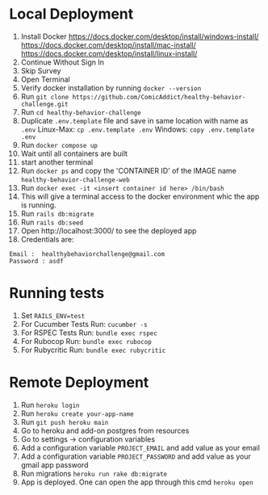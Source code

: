 # Local Deployment

1. Install Docker
	https://docs.docker.com/desktop/install/windows-install/
	https://docs.docker.com/desktop/install/mac-install/
	https://docs.docker.com/desktop/install/linux-install/
2. Continue Without Sign In
3. Skip Survey
4. Open Terminal
5. Verify docker installation by running ```docker --version```
6. Run ```git clone https://github.com/ComicAddict/healthy-behavior-challenge.git```
7. Run ```cd healthy-behavior-challenge```
8. Duplicate ```.env.template``` file and save in same location with name as ```.env```
Linux-Max: ```cp .env.template .env```
Windows: ```copy .env.template .env```
9. Run ```docker compose up```
10. Wait until all containers are built
11. start another terminal
12. Run ```docker ps``` and copy the 'CONTAINER ID' of the IMAGE name ```healthy-behavior-challenge-web```
13. Run ```docker exec -it <insert container id here> /bin/bash```
14. This will give a terminal access to the docker environment whic the app is running.
15. Run ```rails db:migrate```
16. Run ```rails db:seed```
17. Open http://localhost:3000/ to see the deployed app
18. Credentials are:
```
Email :  healthybehaviorchallenge@gmail.com
Password : asdf
```

# Running tests
1. Set ```RAILS_ENV=test```
1. For Cucumber Tests Run:
```cucumber -s```
2. For RSPEC Tests Run:
```bundle exec rspec```
3. For Rubocop Run:
```bundle exec rubocop```
4. For Rubycritic Run:
```bundle exec rubycritic```

# Remote Deployment
1. Run ```heroku login```
2. Run ```heroku create your-app-name```
3. Run ```git push heroku main```
4. Go to heroku and add-on postgres from resources
5. Go to settings -> configuration variables
6. Add a configuration variable ```PROJECT_EMAIL``` and add value as your email
7. Add a configuration variable ```PROJECT_PASSWORD``` and add value as your gmail app password
8. Run migrations
```heroku run rake db:migrate```
10. App is deployed. One can open the app through this cmd
```heroku open```